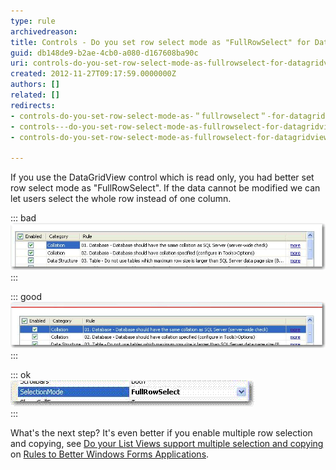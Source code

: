 ```yaml
---
type: rule
archivedreason: 
title: Controls - Do you set row select mode as "FullRowSelect" for DataGridView if it is read only? (Windows Forms Only)
guid: db148de9-b2ae-4cb0-a080-d167608ba90c
uri: controls-do-you-set-row-select-mode-as-fullrowselect-for-datagridview-if-it-is-read-only-windows-forms-only
created: 2012-11-27T09:17:59.0000000Z
authors: []
related: []
redirects:
- controls-do-you-set-row-select-mode-as-＂fullrowselect＂-for-datagridview-if-it-is-read-only-(windows-forms-only)
- controls---do-you-set-row-select-mode-as-fullrowselect-for-datagridview-if-it-is-read-only-windows-forms-only
- controls-do-you-set-row-select-mode-as-fullrowselect-for-datagridview-if-it-is-read-only-(windows-forms-only)

---
```


If you use the DataGridView control which is read only, you had better set row select mode as "FullRowSelect". If the data cannot be modified we can let users select the whole row instead of one column.

<!--endintro-->


::: bad  
![Figure: Bad Example - Row select mode is not "FullRowSelect".](../../assets/NoneFullRowSelect.gif)  
:::


::: good  
![Figure: Good Example - Row select mode is "FullRowSelect".](../../assets/FullRowSelect.gif)  
:::


::: ok  
![Figure: Changed row select mode to FullRowSelect.](../../assets/setselectmodefull.gif)  
:::

What's the next step? It's even better if you enable multiple row selection and copying, see [Do your List Views support multiple selection and copying](http://www.ssw.com.au/ssw/Standards/Rules/RulesToBetterWindowsForms.aspx#ListView) on [Rules to Better Windows Forms Applications](http://www.ssw.com.au/ssw/Standards/Rules/RulesToBetterWindowsForms.aspx).
